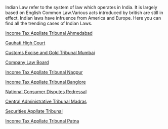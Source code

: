 Indian Law refer to the system of law which operates in India. It is largely based on English Common Law.Various acts introduced by british are still in effect.
Indian laws have infruence from America and Europe. Here you can find all the trending cases of Indian Laws.

<a href="https://lawdb.in/income-tax-appellate-tribunal-ahmedabad">Income Tax Appllate Tribunal Ahmedabad</a>

<a href="https://lawdb.in/gauhati-high-court">Gauhati High Court</a>

<a href="https://lawdb.in/customs-excise-and-gold-tribunal-mumbai">Customs Excise and Gold Tribunal Mumbai</a>

<a href="https://lawdb.in/company-law-board">Company Law Board</a>

<a href="https://lawdb.in/income-tax-appellate-tribunal-nagpur">Income Tax Appllate Tribunal Nagpur</a>

<a href="https://lawdb.in/income-tax-appellate-tribunal-bangalore">Income Tax Appllate Tribunal Banglore</a>

<a href="https://lawdb.in/national-consumer-disputes-redressal">National Consumer Disputes Redressal</a>

<a href="https://lawdb.in/central-administrative-tribunal-madras">Central Administrative Tribunal Madras</a>

<a href="https://lawdb.in/securities-appellate-tribunal">Securities Appllate Tribunal</a>

<a href="https://lawdb.in/income-tax-appellate-tribunal-patna">Income Tax Appllate Tribunal Patna</a>
